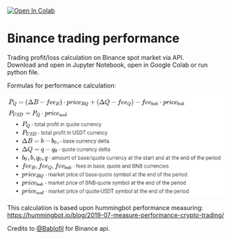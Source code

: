 [![Open In Colab](https://colab.research.google.com/assets/colab-badge.svg)](https://colab.research.google.com/drive/1dwIXHirrgodGLoR5pcNJXvXxiyfKVu5W?usp=sharing)

# Binance trading performance
Trading profit/loss calculation on Binance spot market via API.<br>
Download and open in Jupyter Notebook, open in Google Colab or run python file.

Formulas for performance calculation:

![profit formula](profit_formula.jpg)

This calculation is based upon hummingbot performance measuring:<br>
https://hummingbot.io/blog/2019-07-measure-performance-crypto-trading/

Credits to [@Bablofil](https://github.com/Bablofil/binance-api) for Binance api.
